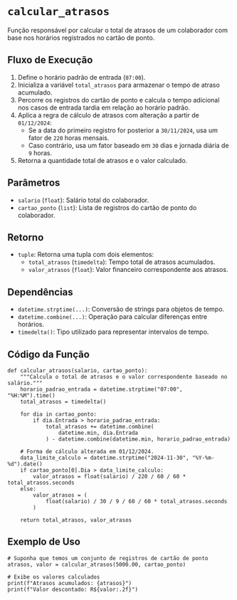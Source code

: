 # `calcular_atrasos`

Função responsável por calcular o total de atrasos de um colaborador com base nos horários registrados no cartão de ponto.

## Fluxo de Execução

1. Define o horário padrão de entrada (`07:00`).
2. Inicializa a variável `total_atrasos` para armazenar o tempo de atraso acumulado.
3. Percorre os registros do cartão de ponto e calcula o tempo adicional nos casos de entrada tardia em relação ao horário padrão.
4. Aplica a regra de cálculo de atrasos com alteração a partir de `01/12/2024`:
   - Se a data do primeiro registro for posterior a `30/11/2024`, usa um fator de `220` horas mensais.
   - Caso contrário, usa um fator baseado em `30` dias e jornada diária de `9` horas.
5. Retorna a quantidade total de atrasos e o valor calculado.

## Parâmetros

- `salario` (`float`): Salário total do colaborador.
- `cartao_ponto` (`list`): Lista de registros do cartão de ponto do colaborador.

## Retorno

- `tuple`: Retorna uma tupla com dois elementos:
  - `total_atrasos` (`timedelta`): Tempo total de atrasos acumulados.
  - `valor_atrasos` (`float`): Valor financeiro correspondente aos atrasos.

## Dependências

- `datetime.strptime(...)`: Conversão de strings para objetos de tempo.
- `datetime.combine(...)`: Operação para calcular diferenças entre horários.
- `timedelta()`: Tipo utilizado para representar intervalos de tempo.

## Código da Função

```{py3 linenums="1"}
def calcular_atrasos(salario, cartao_ponto):
    """Calcula o total de atrasos e o valor correspondente baseado no salário."""
    horario_padrao_entrada = datetime.strptime("07:00", "%H:%M").time()
    total_atrasos = timedelta()

    for dia in cartao_ponto:
        if dia.Entrada > horario_padrao_entrada:
            total_atrasos += datetime.combine(
                datetime.min, dia.Entrada
            ) - datetime.combine(datetime.min, horario_padrao_entrada)

    # Forma de cálculo alterada em 01/12/2024.
    data_limite_calculo = datetime.strptime("2024-11-30", "%Y-%m-%d").date()
    if cartao_ponto[0].Dia > data_limite_calculo:
        valor_atrasos = float(salario) / 220 / 60 / 60 * total_atrasos.seconds
    else:
        valor_atrasos = (
            float(salario) / 30 / 9 / 60 / 60 * total_atrasos.seconds
        )

    return total_atrasos, valor_atrasos
```

## Exemplo de Uso

```{py3 linenums="1"}
# Suponha que temos um conjunto de registros de cartão de ponto
atrasos, valor = calcular_atrasos(5000.00, cartao_ponto)

# Exibe os valores calculados
print(f"Atrasos acumulados: {atrasos}")
print(f"Valor descontado: R${valor:.2f}")
```
